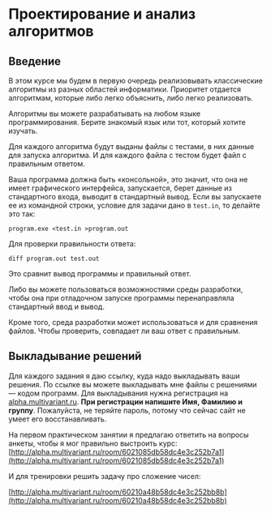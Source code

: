 # Проектирование и анализ алгоритмов

## Введение

В этом курсе мы будем в первую очередь реализовывать классические алгоритмы из разных областей информатики. Приоритет отдается алгоритмам, которые либо легко объяснить, либо легко реализовать.

Алгоритмы вы можете разрабатывать на любом языке программирования. Берите знакомый язык или тот, который хотите изучать.

Для каждого алгоритма будут выданы файлы с тестами, в них данные для запуска алгоритма. И для каждого файла с тестом будет файл с правильным ответом. 

Ваша программа должна быть «консольной», это значит, что она не имеет графического интерфейса, запускается, берет данные из стандартного входа, выводит в стандартный вывод. Если вы запускаете ее из командной строки, условие для задачи дано в `test.in`, то делайте это так:

`program.exe <test.in >program.out`

Для проверки правильности ответа:

`diff program.out test.out`

Это сравнит вывод программы и правильный ответ.

Либо вы можете пользоваться возможностями среды
разработки, чтобы она при отладочном запуске программы
перенаправляла стандартный ввод и вывод.

Кроме того, среда разработки может использоваться и для сравнения файлов. Чтобы проверить, совпадает ли ваш ответ с правильным.

## Выкладывание решений
Для каждого задания я даю ссылку, куда надо выкладывать
ваши решения. По ссылке вы можете выкладывать мне файлы с решениями — кодом программ.
Для выкладывания нужна регистрация на
[alpha.multivariant.ru](http://alpha.multivariant.ru).
**При регистрации напишите Имя, Фамилию и группу**.
Пожалуйста, не теряйте пароль, потому что сейчас
сайт не умеет его восстанавливать.

На первом практическом занятии я предлагаю ответить на вопросы анкеты, чтобы я мог правильно выстроить курс: [http://alpha.multivariant.ru/room/6021085db58dc4e3c252b7a1](http://alpha.multivariant.ru/room/6021085db58dc4e3c252b7a1)

И для тренировки решить задачу про сложение чисел:

[http://alpha.multivariant.ru/room/60210a48b58dc4e3c252bb8b](http://alpha.multivariant.ru/room/60210a48b58dc4e3c252bb8b)
